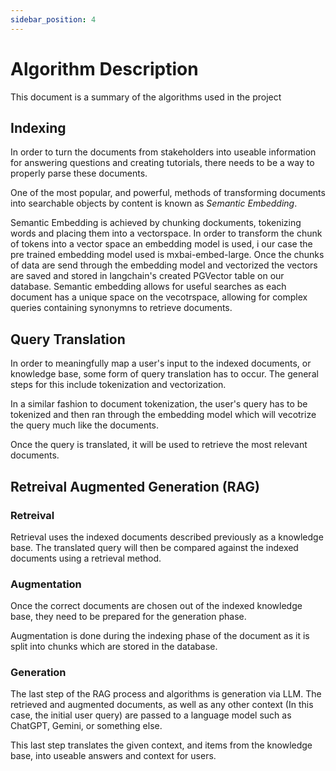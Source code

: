 ```yaml
---
sidebar_position: 4
---
```


# Algorithm Description

This document is a summary of the algorithms used in the project

## Indexing

In order to turn the documents from stakeholders into useable information for
answering questions and creating tutorials, there needs to be a way to properly parse these documents.

One of the most popular, and powerful, methods of transforming documents
into searchable objects by content is known as *Semantic Embedding*.

Semantic Embedding is achieved by chunking dockuments, tokenizing words and placing
them into a vectorspace. In order to transform the chunk of tokens into a vector space
an embedding model is used, i our case the pre trained embedding model used is mxbai-embed-large.
Once the chunks of data are send through the embedding model and vectorized the vectors are  saved
and stored in langchain's created PGVector table on our database. Semantic embedding allows for 
useful searches as each document has a unique space on the vecotrspace, allowing for complex queries 
containing synonymns to retrieve documents.


## Query Translation

In order to meaningfully map a user's input to the indexed documents, 
or knowledge base, some form of query translation has to occur. The general
steps for this include tokenization and vectorization. 

In a similar fashion to document tokenization, 
the user's query has to be tokenized and then ran through the embedding model which will
vecotrize the query much like the documents.

Once the query is translated, it will be used to retrieve the most relevant documents. 

## Retreival Augmented Generation (RAG)

### Retreival

Retrieval uses the indexed documents described previously as a knowledge base.
The translated query will then be compared against the indexed documents using a retrieval method.

### Augmentation

Once the correct documents are chosen out of the indexed knowledge base,
they need to be prepared for the generation phase.

Augmentation is done during the indexing phase of the document as it is split into chunks which are
stored in the database.


### Generation

The last step of the RAG process and algorithms is generation via LLM.
The retrieved and augmented documents, as well as any other context 
(In this case, the initial user query) are passed to a language model
such as ChatGPT, Gemini, or something else.

This last step translates the given context, and items from the knowledge
base, into useable answers and context for users.
